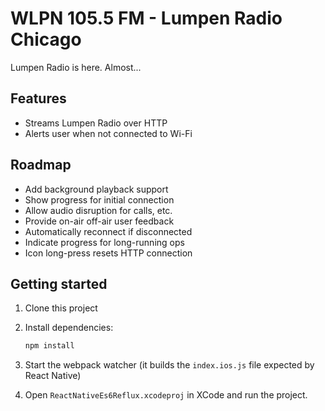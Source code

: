 # WLPN 105.5 FM - Lumpen Radio Chicago

Lumpen Radio is here. Almost...

## Features

- Streams Lumpen Radio over HTTP
- Alerts user when not connected to Wi-Fi

## Roadmap

- Add background playback support
- Show progress for initial connection
- Allow audio disruption for calls, etc.
- Provide on-air off-air user feedback
- Automatically reconnect if disconnected
- Indicate progress for long-running ops
- Icon long-press resets HTTP connection

## Getting started

1. Clone this project
2. Install dependencies:

    ```sh
    npm install
    ```

3. Start the webpack watcher (it builds the `index.ios.js` file expected by React Native)
4. Open `ReactNativeEs6Reflux.xcodeproj` in XCode and run the project.
